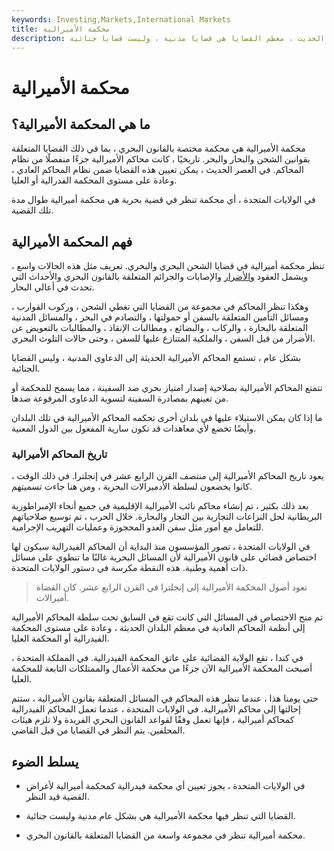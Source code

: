 ```yaml
---
keywords: Investing,Markets,International Markets
title: محكمة الأميرالية
description: محكمة الأميرالية هي أي محكمة ذات اختصاص قضائي في قضايا القانون البحري. في العصر الحديث ، معظم القضايا هي قضايا مدنية ، وليست قضايا جنائية.
---
```


# محكمة الأميرالية
## ما هي المحكمة الأميرالية؟

محكمة الأميرالية هي محكمة مختصة بالقانون البحري ، بما في ذلك القضايا المتعلقة بقوانين الشحن والبحار والبحر. تاريخيًا ، كانت محاكم الأميرالية جزءًا منفصلًا من نظام المحاكم. في العصر الحديث ، يمكن تعيين هذه القضايا ضمن نظام المحاكم العادي ، وعادة على مستوى المحكمة الفدرالية أو العليا.

في الولايات المتحدة ، أي محكمة تنظر في قضية بحرية هي محكمة أميرالية طوال مدة تلك القضية.

## فهم المحكمة الأميرالية

تنظر محكمة أميرالية في قضايا الشحن البحري والبحري. تعريف مثل هذه الحالات واسع ، ويشمل العقود [والأضرار](/tort-law) والإصابات والجرائم المتعلقة بالقانون البحري والأحداث التي تحدث في أعالي البحار.

وهكذا تنظر المحاكم في مجموعة من القضايا التي تغطي الشحن ، وركوب القوارب ، ومسائل التأمين المتعلقة بالسفن أو حمولتها ، والتصادم في البحر ، والمسائل المدنية المتعلقة بالبحارة ، والركاب ، والبضائع ، ومطالبات الإنقاذ ، والمطالبات بالتعويض عن الأضرار من قبل السفن ، والملكية المتنازع عليها للسفن ، وحتى حالات التلوث البحري.

بشكل عام ، تستمع المحاكم الأميرالية الحديثة إلى الدعاوى المدنية ، وليس القضايا الجنائية.

تتمتع المحاكم الأميرالية بصلاحية إصدار امتياز بحري ضد السفينة ، مما يسمح للمحكمة أو من تعينهم بمصادرة السفينة لتسوية الدعاوى المرفوعة ضدها.

ما إذا كان يمكن الاستيلاء عليها في بلدان أخرى تحكمه المحاكم الأميرالية في تلك البلدان وأيضًا تخضع لأي معاهدات قد تكون سارية المفعول بين الدول المعنية.

### تاريخ المحاكم الأميرالية

يعود تاريخ المحاكم الأميرالية إلى منتصف القرن الرابع عشر في إنجلترا. في ذلك الوقت ، كانوا يخضعون لسلطة الأدميرالات البحرية ، ومن هنا جاءت تسميتهم.

بعد ذلك بكثير ، تم إنشاء محاكم نائب الأميرالية الإقليمية في جميع أنحاء الإمبراطورية البريطانية لحل النزاعات التجارية بين التجار والبحارة. خلال الحرب ، تم توسيع صلاحياتهم للتعامل مع أمور مثل سفن العدو المحجوزة وعمليات التهريب الإجرامية.

في الولايات المتحدة ، تصور المؤسسون منذ البداية أن المحاكم الفيدرالية سيكون لها اختصاص قضائي على قانون الأميرالية لأن المسائل البحرية غالبًا ما تنطوي على مسائل ذات أهمية وطنية. هذه النقطة مكرسة في دستور الولايات المتحدة.

> تعود أصول المحكمة الأميرالية إلى إنجلترا في القرن الرابع عشر. كان القضاة أميرالات.

>

تم منح الاختصاص في المسائل التي كانت تقع في السابق تحت سلطة المحاكم الأميرالية إلى أنظمة المحاكم العادية في معظم البلدان الحديثة ، وعادة على مستوى المحكمة الفيدرالية أو المحكمة العليا.

في كندا ، تقع الولاية القضائية على عاتق المحكمة الفيدرالية. في المملكة المتحدة ، أصبحت المحكمة الأميرالية الآن جزءًا من محكمة الأعمال والممتلكات التابعة للمحكمة العليا.

حتى يومنا هذا ، عندما تنظر هذه المحاكم في المسائل المتعلقة بقانون الأميرالية ، ستتم إحالتها إلى محاكم الأميرالية. في الولايات المتحدة ، عندما تعمل المحاكم الفيدرالية كمحاكم أميرالية ، فإنها تعمل وفقًا لقواعد القانون البحري الفريدة ولا تلزم هيئات المحلفين. يتم النظر في القضايا من قبل القاضي.

## يسلط الضوء

- في الولايات المتحدة ، يجوز تعيين أي محكمة فيدرالية كمحكمة أميرالية لأغراض القضية قيد النظر.

- القضايا التي تنظر فيها محكمة الأميرالية هي بشكل عام مدنية وليست جنائية.

- محكمة أميرالية تنظر في مجموعة واسعة من القضايا المتعلقة بالقانون البحري.

